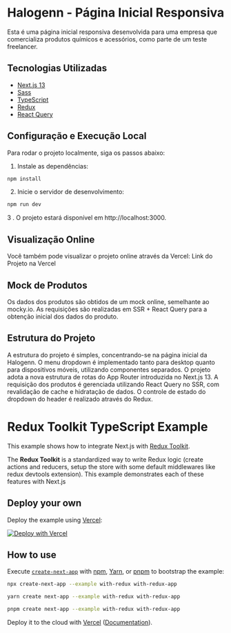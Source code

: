 # Halogenn - Página Inicial Responsiva

Esta é uma página inicial responsiva desenvolvida para uma empresa que comercializa produtos químicos e acessórios, como parte de um teste freelancer.

## Tecnologias Utilizadas

- [Next.js 13](https://nextjs.org/)
- [Sass](https://sass-lang.com/)
- [TypeScript](https://www.typescriptlang.org/)
- [Redux](https://redux.js.org/)
- [React Query](https://tanstack.com/query/latest/)

## Configuração e Execução Local

Para rodar o projeto localmente, siga os passos abaixo:

1. Instale as dependências:

```bash
npm install
```

2. Inicie o servidor de desenvolvimento:

```bash
npm run dev
```

3 . O projeto estará disponível em http://localhost:3000.

## Visualização Online

Você também pode visualizar o projeto online através da Vercel:
Link do Projeto na Vercel

## Mock de Produtos

Os dados dos produtos são obtidos de um mock online, semelhante ao mocky.io. As requisições são realizadas em SSR + React Query para a obtenção inicial dos dados do produto.

## Estrutura do Projeto

A estrutura do projeto é simples, concentrando-se na página inicial da Halogenn. O menu dropdown é implementado tanto para desktop quanto para dispositivos móveis, utilizando componentes separados. O projeto adota a nova estrutura de rotas do App Router introduzida no Next.js 13. A requisição dos produtos é gerenciada utilizando React Query no SSR, com revalidação de cache e hidratação de dados. O controle de estado do dropdown do header é realizado através do Redux.

# Redux Toolkit TypeScript Example

This example shows how to integrate Next.js with [Redux Toolkit](https://redux-toolkit.js.org).

The **Redux Toolkit** is a standardized way to write Redux logic (create actions and reducers, setup the store with some default middlewares like redux devtools extension). This example demonstrates each of these features with Next.js

## Deploy your own

Deploy the example using [Vercel](https://vercel.com?utm_source=github&utm_medium=readme&utm_campaign=next-example):

[![Deploy with Vercel](https://vercel.com/button)](https://vercel.com/new/clone?repository-url=https://github.com/vercel/next.js/tree/canary/examples/with-redux&project-name=with-redux&repository-name=with-redux)

## How to use

Execute [`create-next-app`](https://github.com/vercel/next.js/tree/canary/packages/create-next-app) with [npm](https://docs.npmjs.com/cli/init), [Yarn](https://yarnpkg.com/lang/en/docs/cli/create/), or [pnpm](https://pnpm.io) to bootstrap the example:

```bash
npx create-next-app --example with-redux with-redux-app
```

```bash
yarn create next-app --example with-redux with-redux-app
```

```bash
pnpm create next-app --example with-redux with-redux-app
```

Deploy it to the cloud with [Vercel](https://vercel.com/new?utm_source=github&utm_medium=readme&utm_campaign=next-example) ([Documentation](https://nextjs.org/docs/deployment)).
